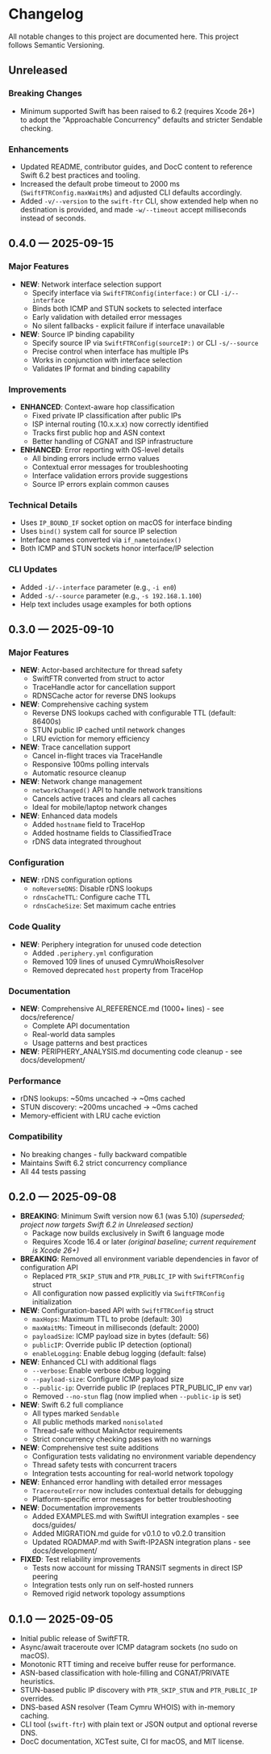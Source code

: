 Changelog
=========

All notable changes to this project are documented here. This project follows Semantic Versioning.

Unreleased
----------
### Breaking Changes
- Minimum supported Swift has been raised to 6.2 (requires Xcode 26+) to adopt the "Approachable Concurrency" defaults and stricter Sendable checking.

### Enhancements
- Updated README, contributor guides, and DocC content to reference Swift 6.2 best practices and tooling.
- Increased the default probe timeout to 2000 ms (`SwiftFTRConfig.maxWaitMs`) and adjusted CLI defaults accordingly.
- Added `-v/--version` to the `swift-ftr` CLI, show extended help when no destination is provided, and made `-w/--timeout` accept milliseconds instead of seconds.

0.4.0 — 2025-09-15
------------------
### Major Features
- **NEW**: Network interface selection support
  - Specify interface via `SwiftFTRConfig(interface:)` or CLI `-i/--interface`
  - Binds both ICMP and STUN sockets to selected interface
  - Early validation with detailed error messages
  - No silent fallbacks - explicit failure if interface unavailable
- **NEW**: Source IP binding capability
  - Specify source IP via `SwiftFTRConfig(sourceIP:)` or CLI `-s/--source`
  - Precise control when interface has multiple IPs
  - Works in conjunction with interface selection
  - Validates IP format and binding capability

### Improvements
- **ENHANCED**: Context-aware hop classification
  - Fixed private IP classification after public IPs
  - ISP internal routing (10.x.x.x) now correctly identified
  - Tracks first public hop and ASN context
  - Better handling of CGNAT and ISP infrastructure
- **ENHANCED**: Error reporting with OS-level details
  - All binding errors include errno values
  - Contextual error messages for troubleshooting
  - Interface validation errors provide suggestions
  - Source IP errors explain common causes

### Technical Details
- Uses `IP_BOUND_IF` socket option on macOS for interface binding
- Uses `bind()` system call for source IP selection
- Interface names converted via `if_nametoindex()`
- Both ICMP and STUN sockets honor interface/IP selection

### CLI Updates
- Added `-i/--interface` parameter (e.g., `-i en0`)
- Added `-s/--source` parameter (e.g., `-s 192.168.1.100`)
- Help text includes usage examples for both options

0.3.0 — 2025-09-10
------------------
### Major Features
- **NEW**: Actor-based architecture for thread safety
  - SwiftFTR converted from struct to actor
  - TraceHandle actor for cancellation support
  - RDNSCache actor for reverse DNS lookups
- **NEW**: Comprehensive caching system
  - Reverse DNS lookups cached with configurable TTL (default: 86400s)
  - STUN public IP cached until network changes
  - LRU eviction for memory efficiency
- **NEW**: Trace cancellation support
  - Cancel in-flight traces via TraceHandle
  - Responsive 100ms polling intervals
  - Automatic resource cleanup
- **NEW**: Network change management
  - `networkChanged()` API to handle network transitions
  - Cancels active traces and clears all caches
  - Ideal for mobile/laptop network changes
- **NEW**: Enhanced data models
  - Added `hostname` field to TraceHop
  - Added hostname fields to ClassifiedTrace
  - rDNS data integrated throughout

### Configuration
- **NEW**: rDNS configuration options
  - `noReverseDNS`: Disable rDNS lookups
  - `rdnsCacheTTL`: Configure cache TTL
  - `rdnsCacheSize`: Set maximum cache entries

### Code Quality
- **NEW**: Periphery integration for unused code detection
  - Added `.periphery.yml` configuration
  - Removed 109 lines of unused CymruWhoisResolver
  - Removed deprecated `host` property from TraceHop

### Documentation
- **NEW**: Comprehensive AI_REFERENCE.md (1000+ lines) - see docs/reference/
  - Complete API documentation
  - Real-world data samples
  - Usage patterns and best practices
- **NEW**: PERIPHERY_ANALYSIS.md documenting code cleanup - see docs/development/

### Performance
- rDNS lookups: ~50ms uncached → ~0ms cached
- STUN discovery: ~200ms uncached → ~0ms cached
- Memory-efficient with LRU cache eviction

### Compatibility
- No breaking changes - fully backward compatible
- Maintains Swift 6.2 strict concurrency compliance
- All 44 tests passing

0.2.0 — 2025-09-08
-------------------
- **BREAKING**: Minimum Swift version now 6.1 (was 5.10) *(superseded; project now targets Swift 6.2 in Unreleased section)*
  - Package now builds exclusively in Swift 6 language mode
  - Requires Xcode 16.4 or later *(original baseline; current requirement is Xcode 26+)*
- **BREAKING**: Removed all environment variable dependencies in favor of configuration API
  - Replaced `PTR_SKIP_STUN` and `PTR_PUBLIC_IP` with `SwiftFTRConfig` struct
  - All configuration now passed explicitly via `SwiftFTRConfig` initialization
- **NEW**: Configuration-based API with `SwiftFTRConfig` struct
  - `maxHops`: Maximum TTL to probe (default: 30)
  - `maxWaitMs`: Timeout in milliseconds (default: 2000)
  - `payloadSize`: ICMP payload size in bytes (default: 56)
  - `publicIP`: Override public IP detection (optional)
  - `enableLogging`: Enable debug logging (default: false)
- **NEW**: Enhanced CLI with additional flags
  - `--verbose`: Enable verbose debug logging
  - `--payload-size`: Configure ICMP payload size
  - `--public-ip`: Override public IP (replaces PTR_PUBLIC_IP env var)
  - Removed `--no-stun` flag (now implied when `--public-ip` is set)
- **NEW**: Swift 6.2 full compliance
  - All types marked `Sendable`
  - All public methods marked `nonisolated`
  - Thread-safe without MainActor requirements
  - Strict concurrency checking passes with no warnings
- **NEW**: Comprehensive test suite additions
  - Configuration tests validating no environment variable dependency
  - Thread safety tests with concurrent tracers
  - Integration tests accounting for real-world network topology
- **NEW**: Enhanced error handling with detailed error messages
  - `TracerouteError` now includes contextual details for debugging
  - Platform-specific error messages for better troubleshooting
- **NEW**: Documentation improvements
  - Added EXAMPLES.md with SwiftUI integration examples - see docs/guides/
  - Added MIGRATION.md guide for v0.1.0 to v0.2.0 transition
  - Updated ROADMAP.md with Swift-IP2ASN integration plans - see docs/development/
- **FIXED**: Test reliability improvements
  - Tests now account for missing TRANSIT segments in direct ISP peering
  - Integration tests only run on self-hosted runners
  - Removed rigid network topology assumptions

0.1.0 — 2025-09-05
-------------------
- Initial public release of SwiftFTR.
- Async/await traceroute over ICMP datagram sockets (no sudo on macOS).
- Monotonic RTT timing and receive buffer reuse for performance.
- ASN-based classification with hole-filling and CGNAT/PRIVATE heuristics.
- STUN-based public IP discovery with `PTR_SKIP_STUN` and `PTR_PUBLIC_IP` overrides.
- DNS-based ASN resolver (Team Cymru WHOIS) with in-memory caching.
- CLI tool (`swift-ftr`) with plain text or JSON output and optional reverse DNS.
- DocC documentation, XCTest suite, CI for macOS, and MIT license.
